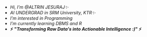 - _Hi, I’m @ALTRIN JESURAJ✨_  
- _AI UNDERGRAD in SRM University, KTR✨_
- _I’m interested in Programming_
- _I’m currently learning DBMS and R_ 
- **⚡** **"_Transforming Raw Data's into Actionable Intelligence :)_" ⚡**

<!---
ALTRIN43/ALTRIN43 is a ✨ special ✨ repository because its `README.md` (this file) appears on your GitHub profile.
You can click the Preview link to take a look at your changes.
--->
